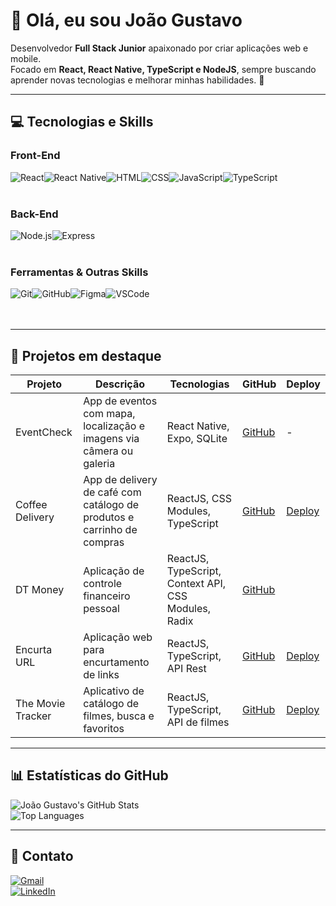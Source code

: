# 👋 Olá, eu sou João Gustavo

Desenvolvedor **Full Stack Junior** apaixonado por criar aplicações web e mobile.  
Focado em **React, React Native, TypeScript e NodeJS**, sempre buscando aprender novas tecnologias e melhorar minhas habilidades. 🚀

---

## 💻 Tecnologias e Skills

### Front-End
<img alt="React" src="https://img.shields.io/badge/react-%2320232a.svg?style=for-the-badge&logo=react&logoColor=%2361DAFB"/><img alt="React Native" src="https://img.shields.io/badge/react_native-%2320232a.svg?style=for-the-badge&logo=react&logoColor=%2361DAFB"/><img alt="HTML" src="https://img.shields.io/badge/HTML-239120?style=for-the-badge&logo=html5&logoColor=white"/><img alt="CSS" src="https://img.shields.io/badge/CSS3-1572B6?style=for-the-badge&logo=css3&logoColor=white"/><img alt="JavaScript" src="https://img.shields.io/badge/JavaScript-F7DF1E?style=for-the-badge&logo=javascript&logoColor=black"/><img alt="TypeScript" src="https://img.shields.io/badge/TypeScript-%23007ACC.svg?style=for-the-badge&logo=typescript&logoColor=white"/>
<br><br>

### Back-End
<img alt="Node.js" src="https://img.shields.io/badge/Node.js-339933?style=for-the-badge&logo=node.js&logoColor=white"/><img alt="Express" src="https://img.shields.io/badge/Express.js-%23404d59.svg?style=for-the-badge"/>
<br><br>

### Ferramentas & Outras Skills
<img alt="Git" src="https://img.shields.io/badge/Git-F05032?style=for-the-badge&logo=git&logoColor=white"/><img alt="GitHub" src="https://img.shields.io/badge/GitHub-181717?style=for-the-badge&logo=github&logoColor=white"/><img alt="Figma" src="https://img.shields.io/badge/Figma-F24E1E?style=for-the-badge&logo=figma&logoColor=white"/><img alt="VSCode" src="https://img.shields.io/badge/VSCode-007ACC?style=for-the-badge&logo=visual-studio-code&logoColor=white"/>
<br><br><br>

---

## 🚀 Projetos em destaque

| Projeto | Descrição | Tecnologias | GitHub | Deploy |
|---------|-----------|-------------|--------|--------|
| EventCheck | App de eventos com mapa, localização e imagens via câmera ou galeria | React Native, Expo, SQLite | [GitHub](https://github.com/gustavocanepa10/EventCheck) | - |
| Coffee Delivery | App de delivery de café com catálogo de produtos e carrinho de compras | ReactJS, CSS Modules, TypeScript | [GitHub](https://github.com/gustavocanepa10/coffee-delivery) | [Deploy](https://coffee-delivery-pi-cyan.vercel.app/) | 
| DT Money | Aplicação de controle financeiro pessoal | ReactJS, TypeScript, Context API, CSS Modules, Radix | [GitHub](https://github.com/gustavocanepa10/dt-money) |
| Encurta URL | Aplicação web para encurtamento de links | ReactJS, TypeScript, API Rest | [GitHub](https://github.com/gustavocanepa10/Encurtador-Front) | [Deploy](https://vercel.com/gustavo-canepas-projects/encurtador-front) |
| The Movie Tracker | Aplicativo de catálogo de filmes, busca e favoritos | ReactJS, TypeScript, API de filmes | [GitHub](https://github.com/gustavocanepa10/TheMovieTracker) | [Deploy](https://vercel.com/gustavo-canepas-projects/the-movie-tracker) |

---

## 📊 Estatísticas do GitHub

![João Gustavo's GitHub Stats](https://github-readme-stats.vercel.app/api?username=gustavocanepa10&show_icons=true&theme=radical&hide_border=true)  
![Top Languages](https://github-readme-stats.vercel.app/api/top-langs/?username=gustavocanepa10&theme=radical&layout=compact&hide_border=true)

---

## 🤝 Contato

[![Gmail](https://img.shields.io/badge/Gmail-D14836?style=for-the-badge&logo=gmail&logoColor=white)](mailto:gustavociscotto@gmail.com)  
[![LinkedIn](https://img.shields.io/badge/LinkedIn-0077B5?style=for-the-badge&logo=linkedin&logoColor=white)](https://www.linkedin.com/in/jo%C3%A3o-gustavo-ferreira-canepa-0a2572226/)
